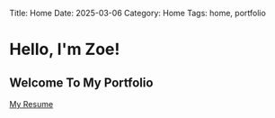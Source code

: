 Title: Home
Date: 2025-03-06
Category: Home
Tags: home, portfolio

# Hello, I'm Zoe!
## Welcome To My Portfolio

[My Resume](resume.html)
